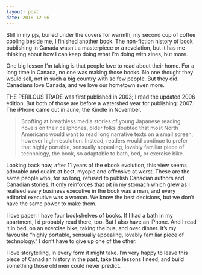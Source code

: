 ```yaml
---
layout: post
date: 2018-12-06
---
```


Still in my pjs, buried under the covers for warmth, my second cup of coffee cooling beside me, I finished another book. The non-fiction history of book publishing in Canada wasn’t a masterpiece or a revelation, but it has me thinking about how I can keep doing what I’m doing with zines, but more. 

One big lesson I’m taking is that people love to read about their home. For a long time in Canada, no one was making those books. No one thought they would sell, not in such a big country with so few people. But they did. Canadians love Canada, and we love our hometown even more. 

THE PERILOUS TRADE was first published in 2003; I read the updated 2006 edition. But both of those are before a watershed year for publishing: 2007. The iPhone came out in June; the Kindle in November. 

>Scoffing at breathless media stories of young Japanese reading novels on their cellphones, older folks doubted that most North Americans would want to read long narrative texts on a small screen, however high-resolution. Instead, readers would continue to prefer that highly portable, sensually appealing, lovably familiar piece of technology, the book, so adaptable to bath, bed, or exercise bike. 

Looking back now, after 11 years of the ebook evolution, this view seems adorable and quaint at best, myopic and offensive at worst. These are the same people who, for so long, refused to publish Canadian authors and Canadian stories. It only reinforces that pit in my stomach which grew as I realised every business executive in the book was a man, and every editorial executive was a woman. We know the best decisions, but we don’t have the same power to make them. 

I love paper. I have four bookshelves of books. If I had a bath in my apartment, I’d probably read there, too. But I also have an iPhone. And I read it in bed, on an exercise bike, taking the bus, and over dinner. It’s my favourite “highly portable, sensually appealing, lovably familiar piece of technology.” I don’t have to give up one of the other. 

I love storytelling, in every form it might take. I’m very happy to leave this piece of Canadian history in the past, take the lessons I need, and build something those old men could never predict. 
